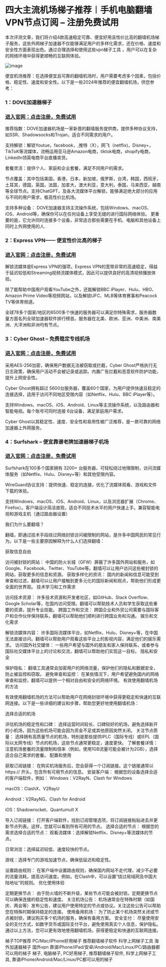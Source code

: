 # 四大主流机场梯子推荐︱手机电脑翻墙VPN节点订阅 – 注册免费试用

本次评测文章，我们将介绍4款高速稳定可靠、便宜好用且性价比高的翻墙机场梯子服务，这些外网梯子加速器不仅能够满足用户的多样化需求，还在价格、速度和安全性方面表现出色。通过合理选择和使用这些vpn梯子工具 ，用户可以在复杂的网络环境中获得更顺畅的互联网体验。

![image](https://github.com/user-attachments/assets/04bad244-7a64-4353-a15c-abe140c5240b)

便宜机场推荐：在选择便宜且可靠的翻墙机场时，用户需要考虑多个因素，包括价格、稳定性、速度和安全性。以下是一些2024年推荐的便宜翻墙机场，供您参考：

### 1：DOVE加速器梯子
### [进入官网：点击注册，免费试用](https://dove8.cc/a.php?alavBTtF8UB)
推荐指数：DOVE加速器机场是一家新晋的翻墙服务提供商，提供多种协议支持，如SSR、Shadowsocks和Trojan，适合不同需求的用户。

支持解锁：解锁Youtue，facebook，,推特（X），网飞（netflix)，Disney+，TikToK等流媒体，流畅运用亚马逊Amazon电商，tiktok电商，shopify电商，LinkedIn领英电商平台直播卖货。

套餐灵活：提供个人、家庭和企业套餐，满足不同用户的需求。

节点覆盖：其中包括美国，香港，日本，新加坡，俄罗斯，台湾，韩国，西班牙，土耳其，德国，英国，法国，加拿大，澳大利亚，意大利，泰国，马来西亚，越南等全球节点。支持ChatGPT，及各大流媒体平台解锁，能够满足绝大部分的应用与不同的用户需求，极高性价比机场。

支持多种设备： DOVE加速器支持主流操作系统，包括Windows、macOS、iOS、Android等，确保你可以在任何设备上享受无缝的进行国际网络体验。 更重要的是，它允许同时连接多个设备，非常适合那些需要在手机、电脑和其他设备上同时上外网使用的人.

### 2：Express VPN—— 便宜性价比高的梯子
### [进入官网：点击注册，免费试用](https://dove8.cc/a.php?alavBTtF8UB)
解锁流媒体是Express VPN的强项，Express VPN的宽带非常的高速稳定，得益于延迟较低和Streaming视频流媒体模式，因此可以提供良好的高清视频播放体验。

除了能帮助中国用户观看YouTube之外，还能解锁BBC iPlayer、Hulu、HBO、Amazon Prime Video等视频网站，以及解锁UFC、MLB等体育赛事和Peacock TV等体育频道。

全球78多个国家/地区的6500多个快速的服务器可以满足你特殊需求，服务器数量方面名列全球加速器软件排行榜首。服务器在北美、欧洲、亚洲、中美洲、南美洲、大洋洲和非洲均有节点。

### 3：Cyber Ghost – 免费稳定专线机场
### [进入官网：点击注册，免费试用](https://dove8.cc/a.php?alavBTtF8UB)
采用AES-256加密，确保用户数据无法被窃取或拦截，Cyber Ghost严格执行无日志政策，确保用户活动不会被记录或追踪。内置广告拦截和恶意软件防护功能，提升上网安全性。

Cyber Ghost拥有超过 5600台服务器，覆盖60个国家，为用户提供快速且稳定的连接选择，适用于访问不同地区受限内容（如Netflix、Hulu、BBC iPlayer等）。

支持Windows、macOS、iOS、Android、Linux等主流操作系统，以及路由器和智能电视。每个账号可同时连接 6台设备，满足家庭用户需求。

Cyber Ghost以其稳定性、速度、安全性和易用性被广泛推荐，是一款可靠的网络加速器上外网服务。

### 4：Surfshark – 便宜靠谱老牌加速器梯子机场
### [进入官网：点击注册，免费试用](https://dove8.cc/a.php?alavBTtF8UB)
Surfshark在100多个国家拥有 3200+ 台服务器，可轻松绕过地理限制，访问流媒体服务（如Netflix、Hulu、Disney+等）和其他受限内容。

WireGuard协议支持：提供快速、稳定的连接，优化了流媒体观看、游戏和文件下载的体验。

支持Windows、macOS、iOS、Android、Linux，以及浏览器扩展（Chrome、Firefox）。客户端设计简洁直观，适合不同技术水平的用户快速上手。兼容智能电视和游戏主机（通过路由器设置）

我们为什么要翻墙？

翻墙，即通过技术手段绕过网络封锁访问被限制的网站，是许多中国网民的常见行为。以下是一些主要原因解释为什么人们选择翻墙：

获取信息自由

访问被封锁的网站： 中国的防火长城（GFW）屏蔽了许多国外网站和服务，如Google、Facebook、Twitter、YouTube等。翻墙可以让用户访问这些被封锁的网站，获取更多的信息和资源。
获取多样化的资讯： 国内的新闻和信息可能受到审查和过滤，翻墙可以让用户接触到更多元化的国际新闻和观点，帮助他们形成更全面的世界观。
技术学习和工作需求

访问技术资源： 许多技术资源和开发者社区，如GitHub、Stack Overflow、Google Scholar等，在国内访问受限。翻墙可以帮助技术人员和学生获取这些重要的资源，提升专业技能。
跨国工作和交流： 跨国企业和外贸公司需要与国际客户和合作伙伴保持联系，翻墙可以帮助他们顺利进行跨国业务和沟通。
娱乐和文化需求

解锁流媒体内容： 许多国际流媒体平台，如Netflix、Hulu、Disney+等，在中国无法直接访问。翻墙可以帮助用户观看这些平台上的影视内容，满足他们的娱乐需求。
访问国外社交媒体： 一些用户希望与国外的朋友和家人保持联系，或者参与国际社交媒体平台上的讨论和交流，翻墙可以帮助他们实现这一目标。
隐私和安全

保护隐私： 翻墙工具通常会加密用户的网络流量，保护他们的隐私和数据安全，防止被监控和窃取。
避免审查和监控： 在某些情况下，用户希望避免国内的网络审查和监控，翻墙可以提供一个相对自由和安全的网络环境。
有效使用翻墙机场的方法

有效使用翻墙机场的方法可以帮助用户在网络封锁环境中获得更稳定和快速的互联网连接。以下是一些详细的建议和步骤，帮助您更好地使用翻墙机场：

选择合适的机场

评估机场的稳定性和口碑： 选择运营时间较长、口碑较好的机场，避免选择新开的小机场，因为这些机场可能会因为资金不足或其他原因突然关闭。
关注节点质量： 选择拥有高质量节点的机场，特别是那些提供IPLC（国际专线）或IEPL（国际以太网专线）节点的机场，这些节点通常更稳定，速度更快。
了解套餐详情： 注意机场套餐的流量限制和倍率（例如，使用1GB流量可能会被计为2GB），选择适合自己需求的套餐。
配置和使用

获取订阅链接： 在购买机场服务后，您会获得一个订阅链接。这个链接通常以 https:// 开头，包含所有可用节点的信息。
安装客户端： 根据您的设备选择合适的客户端软件，例如：
Windows：V2RayN、Clash for Windows

macOS：ClashX、V2RayU

Android：V2RayNG、Clash for Android

iOS：Shadowrocket、Quantumult X

导入订阅链接： 打开客户端软件，找到订阅管理选项，将订阅链接粘贴进去并更新节点列表。这样，您就可以看到所有可用的节点。
选择合适的节点： 根据您的需求选择合适的节点：
观看流媒体：选择解锁Netflix、Disney+等流媒体的节点。

日常浏览：选择延迟较低、速度较快的节点。

游戏：选择专门的游戏加速节点，确保低延迟和稳定性。

设置路由规则： 在客户端中设置路由规则，确保国内网站不走代理，减少不必要的流量消耗，提高访问速度。例如，在Clash中，可以设置“绕过局域网及中国大陆地址”的规则。
优化使用体验

定期更换节点： 由于防火墙的不断升级，某些节点可能会被封锁。定期更换节点可以确保连接的稳定性和速度。
关注机场公告： 机场通常会在特殊时期（如国庆、两会等）发布公告，建议用户使用特定的节点或协议。关注这些公告可以帮助您在特殊时期保持稳定的连接。
使用备用机场： 为了防止某个机场突然关闭或节点被封锁，建议购买多个机场的服务，确保有备用方案。
安全支付： 尽量使用安全的支付方式，如数字货币或国际支付平台，避免使用真实个人信息，保护隐私。
通过以上方法，您可以更有效地使用翻墙机场，获得更稳定和快速的互联网连接。

梯子TOP推荐 PC/Mac/iPhone好用梯子 推荐翻墙梯子软件 科学上网梯子工具 海外加速器梯子 国外vpn 
靠谱iPhone/iPad/安卓/Android/Mac/Linux/PC/路由器都可以用的梯子 梯子, 电脑梯子, PC好用梯子, 推荐翻墙梯子软件, 
科学上网梯子工具, 靠谱iPhone/Android/Mac/Linux/PC都可以用的梯子


